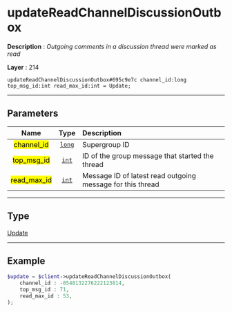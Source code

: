 # updateReadChannelDiscussionOutbox

**Description** : *Outgoing comments in a discussion thread were marked as read*

**Layer** : 214

```tl
updateReadChannelDiscussionOutbox#695c9e7c channel_id:long top_msg_id:int read_max_id:int = Update;
```

---

## Parameters

| Name | Type | Description |
| :---: | :---: | :--- |
| <mark>channel_id</mark> | [`long`](type/long) | Supergroup ID |
| <mark>top_msg_id</mark> | [`int`](type/int) | ID of the group message that started the thread |
| <mark>read_max_id</mark> | [`int`](type/int) | Message ID of latest read outgoing message for this thread |

---

## Type

[Update](type/Update)

---

## Example

```php
$update = $client->updateReadChannelDiscussionOutbox(
	channel_id : -8548132276222123814,
	top_msg_id : 71,
	read_max_id : 53,
);
```